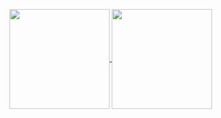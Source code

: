 
<a href="https://github.com/gowthamk17/">
  <img height=180 align="center" src="https://github-readme-stats.vercel.app/api?username=gowthamk17&theme=algolia&show_icons=true&hide=issues,contribs" />
</a>
<a href="https://github.com/gowthamk17/">
  <img height=180 align="center" src="https://github-readme-stats.vercel.app/api/top-langs/?username=gowthamk17&theme=algolia&layout=compact&hide=html,css" />
</a>
